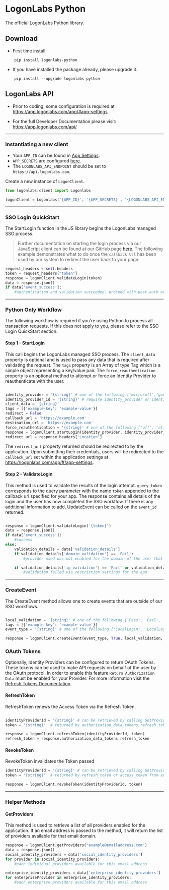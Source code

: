 # LogonLabs Python

The official LogonLabs Python library.
## Download
- First time install
```
    pip install logonlabs-python
```
- If you have installed the package already, please upgrade it.
```
    pip install --upgrade logonlabs-python
```
## LogonLabs API

- Prior to coding, some configuration is required at https://app.logonlabs.com/app/#app-settings

- For the full Developer Documentation please visit: https://app.logonlabs.com/api/

---
### Instantiating a new client

- Your `APP_ID` can be found in [App Settings](https://app.logonlabs.com/app/#/app-settings).
- `APP_SECRETS` are configured [here](https://app.logonlabs.com/app/#/app-secrets).
- The `LOGONLABS_API_ENDPOINT` should be set to `https://api.logonlabs.com`.

Create a new instance of `LogonClient`.  
```python
from logonlabs.client import Logonlabs

logonClient = Logonlabs('{APP_ID}', '{APP_SECRETS}', '{LOGONLABS_API_ENDPOINT}')

```
---
### SSO Login QuickStart
The StartLogin function in the JS library begins the LogonLabs managed SSO process.
>Further documentation on starting the login process via our JavaScript client can be found at our GitHub page [here](https://github.com/logonlabs/logonlabs-js). 
The following example demonstrates what to do once the `callback Url` has been used by our system to redirect the user back to your page:
```python
request_headers = self.headers
token = request_headers["token"]
response = logonClient.validateLogin(token)
data = response.json()
if data['event_success']:
    #authentication and validation succeeded. proceed with post-auth workflows (ie, create a user session token for your system).
```
---
### Python Only Workflow
The following workflow is required if you're using Python to process all transaction requests.  If this does not apply to you, please refer to the SSO Login QuickStart section.
#### Step 1 - StartLogin
This call begins the LogonLabs managed SSO process.  The `client_data` property is optional and is used to pass any data that is required after validating the request. The `tags` property is an Array of type Tag which is a simple object representing a key/value pair. The `force_reauthentication` property is an optional method to attempt or force an Identity Provider to reauthenticate with the user.
```python

identity_provider = '{string}' # one of the following ['microsoft','google','facebook','linkedin','slack','twitter','github','quickbooks','onelogin','okta','apple','basecamp','dropbox','fitbit','planningcenter','twitch']
identity_provider_id = '{string}' # require identity_provider or identity_provider_id
client_data = '{string}'
tags = [{'example-key': 'example-value'}]
redirect = False
callback_url = 'https://example.com'
destination_url = 'https://example.com'
force_reauthentication = '{string}' # one of the following ['off', 'attempt', 'force']
response = logonClient.startLogin(identity_provider, identity_provider_id, "example@emailaddress.com", client_data, callback_url, destination_url, tags, force_reauthentication)
redirect_url = response.headers['Location']
```

The `redirect_url` property returned should be redirected to by the application.  Upon submitting their credentials, users will be redirected to the `callback_url` set within the application settings at https://logonlabs.com/app/#/app-settings.
&nbsp;
#### Step 2 - ValidateLogin
This method is used to validate the results of the login attempt.  `query_token` corresponds to the query parameter with the name `token` appended to the callback url specified for your app.
The response contains all details of the login and the user has now completed the SSO workflow.  If there is any additional information to add, UpdateEvent can be called on the `event_id` returned.
```python

response = logonClient.validateLogin('{token}')
data = response.json()
if data['event_success']:
    #success
else:
    validation_details = data['validation_details']
    if validation_details['domain_validation'] == 'Fail':
        #provider used was not enabled for the domain of the user that was authenticated

    if validation_details['ip_validation'] == 'Fail' or validation_details['geo_validation'] == 'Fail' or validation_details['time_validation'] == 'Fail':
        #validation failed via restriction settings for the app
```
---
### CreateEvent
The CreateEvent method allows one to create events that are outside of our SSO workflows.
```python

local_validation = '{string}' # one of the following ['Pass', 'Fail', 'NotApplicable']
tags = [{'example-key': 'example-value'}]
event_type = '{string}' # one of the following ['LocalLogin', 'LocalLogout']

response = logonClient.createEvent(event_type, True, local_validation, "{EMAIL_ADDRESS}", "{IP_ADDRESS}", "{USER_AGENT}", "{FIRST_NAME}", "{LAST_NAME}", tags)
```

### OAuth Tokens
Optionally, Identity Providers can be configured to return OAuth Tokens.  These tokens can be used to make API requests on behalf of the user by the OAuth protocol. In order to enable this feature `Return Authorization Data` must be enabled for your Provider. For more information visit the [Refresh Tokens Documentation](https://logonlabs.com/articles/refresh-tokens).
#### RefreshToken
RefreshToken renews the Access Token via the Refresh Token.
```python

identityProviderId = '{string}' # can be retrieved by calling GetProviders
token = '{string}'  # returned by authorization_data_tokens.refresh_token in the ValidateLogin Response

response = logonClient.refreshToken(identityProviderId, token)
refresh_token = response.authorization_data_tokens.refresh_token
```
#### RevokeToken
RevokeToken invalidates the Token passed
```python
identityProviderId = '{string}' # can be retrieved by calling GetProviders
token = '{string}'  # returned by refresh_token or access_token from authorization_data_tokens in the ValidateLogin Response

response = logonClient.revokeToken(identityProviderId, token)
```

---
### Helper Methods
#### GetProviders
This method is used to retrieve a list of all providers enabled for the application.
If an email address is passed to the method, it will return the list of providers available for that email domain.
```python
response = logonClient.getProviders("example@emailaddress.com")
data = response.json()
social_identity_providers = data['social_identity_providers']
for provider in social_identity_providers:
    #each individual providers available for this email address

enterprise_identity_providers = data['enterprise_identity_providers']
for enterpriseProvider in enterprise_identity_providers:
    #each enterprise providers available for this email address
```
